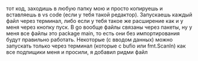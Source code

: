 тот код, заходишь в любую папку мою и просто копируешь и вставляешь в vs code (если у тебя такой редактор). Запускаешь каждый файл через терминал, либо если у тебя такое же расширение как и у меня через кнопку пуск. В go вообще файлы связаны через пакеты, ну у меня все файлы это package main, то есть они без импортирования будут правильно работать. Некоторые (с вводом данных) можно запускать только через терминал (которые с bufio или fmt.Scanln)
как все подпищики меня и просили, я добавил ридми файл
